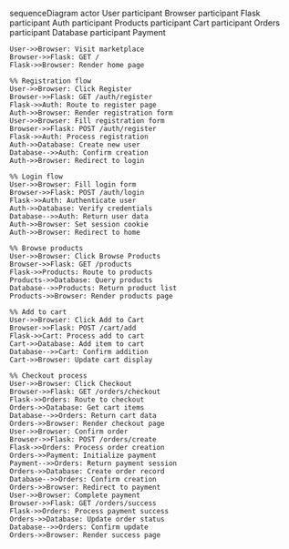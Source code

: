 sequenceDiagram
    actor User
    participant Browser
    participant Flask
    participant Auth
    participant Products
    participant Cart
    participant Orders
    participant Database
    participant Payment

    User->>Browser: Visit marketplace
    Browser->>Flask: GET /
    Flask->>Browser: Render home page

    %% Registration flow
    User->>Browser: Click Register
    Browser->>Flask: GET /auth/register
    Flask->>Auth: Route to register page
    Auth->>Browser: Render registration form
    User->>Browser: Fill registration form
    Browser->>Flask: POST /auth/register
    Flask->>Auth: Process registration
    Auth->>Database: Create new user
    Database-->>Auth: Confirm creation
    Auth->>Browser: Redirect to login

    %% Login flow
    User->>Browser: Fill login form
    Browser->>Flask: POST /auth/login
    Flask->>Auth: Authenticate user
    Auth->>Database: Verify credentials
    Database-->>Auth: Return user data
    Auth->>Browser: Set session cookie
    Auth->>Browser: Redirect to home

    %% Browse products
    User->>Browser: Click Browse Products
    Browser->>Flask: GET /products
    Flask->>Products: Route to products
    Products->>Database: Query products
    Database-->>Products: Return product list
    Products->>Browser: Render products page

    %% Add to cart
    User->>Browser: Click Add to Cart
    Browser->>Flask: POST /cart/add
    Flask->>Cart: Process add to cart
    Cart->>Database: Add item to cart
    Database-->>Cart: Confirm addition
    Cart->>Browser: Update cart display

    %% Checkout process
    User->>Browser: Click Checkout
    Browser->>Flask: GET /orders/checkout
    Flask->>Orders: Route to checkout
    Orders->>Database: Get cart items
    Database-->>Orders: Return cart data
    Orders->>Browser: Render checkout page
    User->>Browser: Confirm order
    Browser->>Flask: POST /orders/create
    Flask->>Orders: Process order creation
    Orders->>Payment: Initialize payment
    Payment-->>Orders: Return payment session
    Orders->>Database: Create order record
    Database-->>Orders: Confirm creation
    Orders->>Browser: Redirect to payment
    User->>Browser: Complete payment
    Browser->>Flask: GET /orders/success
    Flask->>Orders: Process payment success
    Orders->>Database: Update order status
    Database-->>Orders: Confirm update
    Orders->>Browser: Render success page
